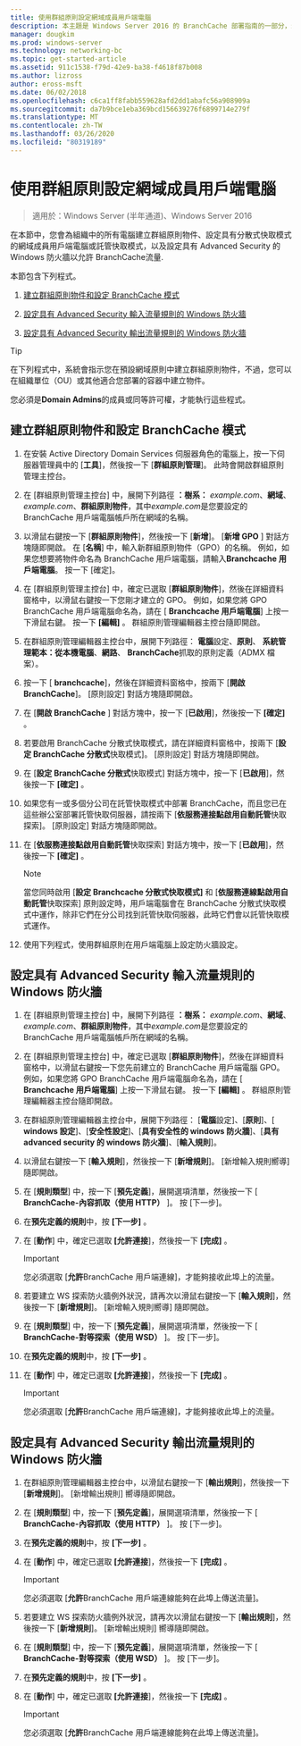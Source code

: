 ```yaml
---
title: 使用群組原則設定網域成員用戶端電腦
description: 本主題是 Windows Server 2016 的 BranchCache 部署指南的一部分，示範如何在分散式和託管快取模式中部署 BranchCache，以優化分公司的 WAN 頻寬使用量
manager: dougkim
ms.prod: windows-server
ms.technology: networking-bc
ms.topic: get-started-article
ms.assetid: 911c1538-f79d-42e9-ba38-f4618f87b008
ms.author: lizross
author: eross-msft
ms.date: 06/02/2018
ms.openlocfilehash: c6ca1ff8fabb559628afd2dd1abafc56a908909a
ms.sourcegitcommit: da7b9bce1eba369bcd156639276f6899714e279f
ms.translationtype: MT
ms.contentlocale: zh-TW
ms.lasthandoff: 03/26/2020
ms.locfileid: "80319189"
---
```

# <a name="use-group-policy-to-configure-domain-member-client-computers"></a>使用群組原則設定網域成員用戶端電腦

>適用於：Windows Server (半年通道)、Windows Server 2016

在本節中，您會為組織中的所有電腦建立群組原則物件、設定具有分散式快取模式的網域成員用戶端電腦或託管快取模式，以及設定具有 Advanced Security 的 Windows 防火牆以允許 BranchCache流量.  
  
本節包含下列程式。  
  
1.  [建立群組原則物件和設定 BranchCache 模式](#bkmk_gp)  
  
2.  [設定具有 Advanced Security 輸入流量規則的 Windows 防火牆](#bkmk_inbound)  
  
3.  [設定具有 Advanced Security 輸出流量規則的 Windows 防火牆](#bkmk_outbound)  
  
> [!TIP]  
> 在下列程式中，系統會指示您在預設網域原則中建立群組原則物件，不過，您可以在組織單位（OU）或其他適合您部署的容器中建立物件。  
  
您必須是**Domain Admins**的成員或同等許可權，才能執行這些程式。  
  
## <a name="to-create-a-group-policy-object-and-configure-branchcache-modes"></a><a name="bkmk_gp"></a>建立群組原則物件和設定 BranchCache 模式  
  
1.  在安裝 Active Directory Domain Services 伺服器角色的電腦上，按一下伺服器管理員中的 [**工具**]，然後按一下 [**群組原則管理**]。 此時會開啟群組原則管理主控台。  
  
2.  在 [群組原則管理主控台] 中，展開下列路徑 **：樹系：** *example.com*、**網域**、 *example.com*、**群組原則物件**，其中*example.com*是您要設定的 BranchCache 用戶端電腦帳戶所在網域的名稱。  
  
3.  以滑鼠右鍵按一下 [**群組原則物件**]，然後按一下 [**新增**]。 [**新增 GPO** ] 對話方塊隨即開啟。 在 [**名稱**] 中，輸入新群組原則物件（GPO）的名稱。 例如，如果您想要將物件命名為 BranchCache 用戶端電腦，請輸入**Branchcache 用戶端電腦**。 按一下 [確定]。  
  
4.  在 [群組原則管理主控台] 中，確定已選取 [**群組原則物件**]，然後在詳細資料窗格中，以滑鼠右鍵按一下您剛才建立的 GPO。 例如，如果您將 GPO BranchCache 用戶端電腦命名為，請在 [ **Branchcache 用戶端電腦**] 上按一下滑鼠右鍵。 按一下 **[編輯]** 。 群組原則管理編輯器主控台隨即開啟。  
  
5.  在群組原則管理編輯器主控台中，展開下列路徑： **電腦**設定、**原則**、 **系統管理範本：從本機電腦**、**網路**、 **BranchCache**抓取的原則定義（ADMX 檔案）。  
  
6.  按一下 [ **branchcache**]，然後在詳細資料窗格中，按兩下 [**開啟 BranchCache**]。 [原則設定] 對話方塊隨即開啟。  
  
7.  在 [**開啟 BranchCache** ] 對話方塊中，按一下 [**已啟用**]，然後按一下 **[確定]** 。  
  
8.  若要啟用 BranchCache 分散式快取模式，請在詳細資料窗格中，按兩下 [**設定 BranchCache 分散式**快取模式]。 [原則設定] 對話方塊隨即開啟。  
  
9. 在 [**設定 BranchCache 分散式**快取模式] 對話方塊中，按一下 [**已啟用**]，然後按一下 **[確定]** 。  
  
10. 如果您有一或多個分公司在託管快取模式中部署 BranchCache，而且您已在這些辦公室部署託管快取伺服器，請按兩下 [**依服務連接點啟用自動託管**快取探索]。 [原則設定] 對話方塊隨即開啟。  
  
11. 在 [**依服務連接點啟用自動託管**快取探索] 對話方塊中，按一下 [**已啟用**]，然後按一下 **[確定]** 。  
  
    > [!NOTE]  
    > 當您同時啟用 [**設定 Branchcache 分散式快取模式]** 和 [**依服務連線點啟用自動託管**快取探索] 原則設定時，用戶端電腦會在 BranchCache 分散式快取模式中運作，除非它們在分公司找到託管快取伺服器，此時它們會以託管快取模式運作。  
  
12. 使用下列程式，使用群組原則在用戶端電腦上設定防火牆設定。  
  
## <a name="to-configure-windows-firewall-with-advanced-security-inbound-traffic-rules"></a><a name="bkmk_inbound"></a>設定具有 Advanced Security 輸入流量規則的 Windows 防火牆  
  
1.  在 [群組原則管理主控台] 中，展開下列路徑 **：樹系：** *example.com*、**網域**、 *example.com*、**群組原則物件**，其中*example.com*是您要設定的 BranchCache 用戶端電腦帳戶所在網域的名稱。  
  
2.  在 [群組原則管理主控台] 中，確定已選取 [**群組原則物件**]，然後在詳細資料窗格中，以滑鼠右鍵按一下您先前建立的 BranchCache 用戶端電腦 GPO。 例如，如果您將 GPO BranchCache 用戶端電腦命名為，請在 [ **Branchcache 用戶端電腦**] 上按一下滑鼠右鍵。 按一下 **[編輯]** 。 群組原則管理編輯器主控台隨即開啟。  
  
3.  在群組原則管理編輯器主控台中，展開下列路徑： [**電腦**設定]、[**原則**]、[ **windows 設定**]、[**安全性設定**]、[**具有安全性的 windows 防火牆**]、[**具有 advanced security 的 windows 防火牆**]、[**輸入規則**]。  
  
4.  以滑鼠右鍵按一下 [**輸入規則**]，然後按一下 [**新增規則**]。 [新增輸入規則嚮導] 隨即開啟。  
  
5.  在 [**規則類型**] 中，按一下 [**預先定義**]，展開選項清單，然後按一下 [ **BranchCache-內容抓取（使用 HTTP）** ]。 按 [下一步]。  
  
6.  在**預先定義的規則**中，按 **[下一步]** 。  
  
7.  在 [**動作**] 中，確定已選取 **[允許連接**]，然後按一下 **[完成]** 。  
  
    > [!IMPORTANT]  
    > 您必須選取 [**允許**BranchCache 用戶端連線]，才能夠接收此埠上的流量。  
  
8.  若要建立 WS 探索防火牆例外狀況，請再次以滑鼠右鍵按一下 [**輸入規則**]，然後按一下 [**新增規則**]。 [新增輸入規則嚮導] 隨即開啟。  
  
9. 在 [**規則類型**] 中，按一下 [**預先定義**]，展開選項清單，然後按一下 [ **BranchCache-對等探索（使用 WSD）** ]。 按 [下一步]。  
  
10. 在**預先定義的規則**中，按 **[下一步]** 。  
  
11. 在 [**動作**] 中，確定已選取 **[允許連接**]，然後按一下 **[完成]** 。  
  
    > [!IMPORTANT]  
    > 您必須選取 [**允許**BranchCache 用戶端連線]，才能夠接收此埠上的流量。  
  
## <a name="to-configure-windows-firewall-with-advanced-security-outbound-traffic-rules"></a><a name="bkmk_outbound"></a>設定具有 Advanced Security 輸出流量規則的 Windows 防火牆  
  
1.  在群組原則管理編輯器主控台中，以滑鼠右鍵按一下 [**輸出規則**]，然後按一下 [**新增規則**]。 [新增輸出規則] 嚮導隨即開啟。  
  
2.  在 [**規則類型**] 中，按一下 [**預先定義**]，展開選項清單，然後按一下 [ **BranchCache-內容抓取（使用 HTTP）** ]。 按 [下一步]。  
  
3.  在**預先定義的規則**中，按 **[下一步]** 。  
  
4.  在 [**動作**] 中，確定已選取 **[允許連接**]，然後按一下 **[完成]** 。  
  
    > [!IMPORTANT]  
    > 您必須選取 [**允許**BranchCache 用戶端連線能夠在此埠上傳送流量]。  
  
5.  若要建立 WS 探索防火牆例外狀況，請再次以滑鼠右鍵按一下 [**輸出規則**]，然後按一下 [**新增規則**]。 [新增輸出規則] 嚮導隨即開啟。  
  
6.  在 [**規則類型**] 中，按一下 [**預先定義**]，展開選項清單，然後按一下 [ **BranchCache-對等探索（使用 WSD）** ]。 按 [下一步]。  
  
7.  在**預先定義的規則**中，按 **[下一步]** 。  
  
8.  在 [**動作**] 中，確定已選取 **[允許連接**]，然後按一下 **[完成]** 。  
  
    > [!IMPORTANT]  
    > 您必須選取 [**允許**BranchCache 用戶端連線能夠在此埠上傳送流量]。  
  


